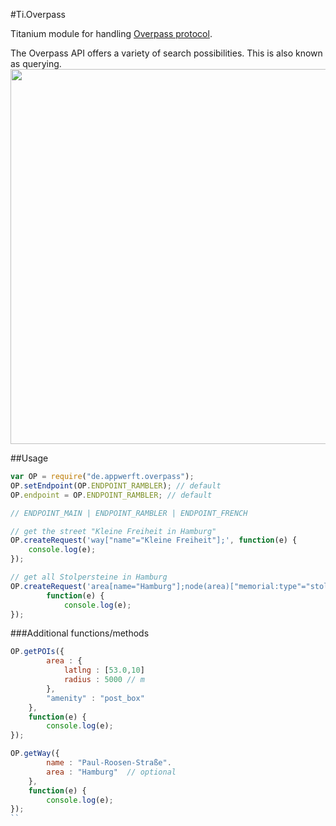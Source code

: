 #Ti.Overpass

Titanium module for handling [Overpass protocol](http://wiki.openstreetmap.org/wiki/Overpass_API/Overpass_API_by_Example).

The Overpass API offers a variety of search possibilities. This is also known as querying.
<img src="http://overpass-api.de/logo.png" width=600 />

##Usage
```javascript
var OP = require("de.appwerft.overpass");
OP.setEndpoint(OP.ENDPOINT_RAMBLER); // default
OP.endpoint = OP.ENDPOINT_RAMBLER; // default

// ENDPOINT_MAIN | ENDPOINT_RAMBLER | ENDPOINT_FRENCH

// get the street "Kleine Freiheit in Hamburg"
OP.createRequest('way["name"="Kleine Freiheit"];', function(e) {
	console.log(e);
});

// get all Stolpersteine in Hamburg
OP.createRequest('area[name="Hamburg"];node(area)["memorial:type"="stolperstein"];',
		function(e) {
			console.log(e);
});
```

###Additional functions/methods
```javascript
OP.getPOIs({
		area : {
			latlng : [53.0,10]
			radius : 5000 // m
		},
		"amenity" : "post_box"
	},
	function(e) {
		console.log(e);
});

OP.getWay({
		name : "Paul-Roosen-Straße".
		area : "Hamburg"  // optional
	},
	function(e) {
		console.log(e);
});
``